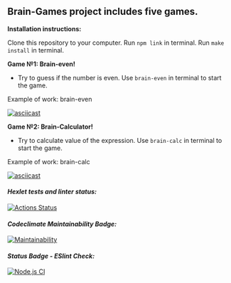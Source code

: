 ## Brain-Games project includes five games.
**Installation instructions:**

Clone this repository to your computer. Run `npm link` in terminal. Run `make install` in terminal.

**Game №1: Brain-even!** 
- Try to guess if the number is even. Use `brain-even` in terminal to start the game.

Example of work: brain-even

[![asciicast](https://asciinema.org/a/L1ve4szT6ljyIyhFPgJuanclZ.svg)](https://asciinema.org/a/L1ve4szT6ljyIyhFPgJuanclZ)

**Game №2: Brain-Calculator!**
- Try to calculate value of the expression. Use `brain-calc` in terminal to start the game.

Example of work: brain-calc

[![asciicast](https://asciinema.org/a/m8lpFrDpKBsh3Wk21mPIpU4th.svg)](https://asciinema.org/a/m8lpFrDpKBsh3Wk21mPIpU4th)

#### *Hexlet tests and linter status:*
[![Actions Status](https://github.com/Alla-Zyapaeva/frontend-project-lvl1/workflows/hexlet-check/badge.svg)](https://github.com/Alla-Zyapaeva/frontend-project-lvl1/actions)

#### *Codeclimate Maintainability Badge:*
[![Maintainability](https://api.codeclimate.com/v1/badges/a99a88d28ad37a79dbf6/maintainability)](https://codeclimate.com/github/codeclimate/codeclimate/maintainability)

#### *Status Badge - ESlint Check:*
[![Node.js CI](https://github.com/Alla-Zyapaeva/frontend-project-lvl1/actions/workflows/node.js.yml/badge.svg?branch=Node.js-CI-1)](https://github.com/Alla-Zyapaeva/frontend-project-lvl1/actions/workflows/node.js.yml)
